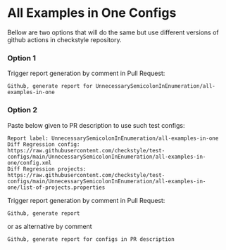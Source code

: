 # All Examples in One Configs

Bellow are two options that will do the same but use different versions
of github actions in checkstyle repository.


### Option 1
Trigger report generation by comment in Pull Request:
```
Github, generate report for UnnecessarySemicolonInEnumeration/all-examples-in-one
```

### Option 2

Paste below given to PR description to use such test configs:
```
Report label: UnnecessarySemicolonInEnumeration/all-examples-in-one
Diff Regression config: https://raw.githubusercontent.com/checkstyle/test-configs/main/UnnecessarySemicolonInEnumeration/all-examples-in-one/config.xml
Diff Regression projects: https://raw.githubusercontent.com/checkstyle/test-configs/main/UnnecessarySemicolonInEnumeration/all-examples-in-one/list-of-projects.properties
```

Trigger report generation by comment in Pull Request:
```
Github, generate report
```
or as alternative by comment
```
Github, generate report for configs in PR description
```
